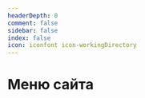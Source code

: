 ```yaml
---
headerDepth: 0
comment: false
sidebar: false
index: false
icon: iconfont icon-workingDirectory
---
```


# Меню сайта

<AutoCatalog base="/ru/" level="3" />
